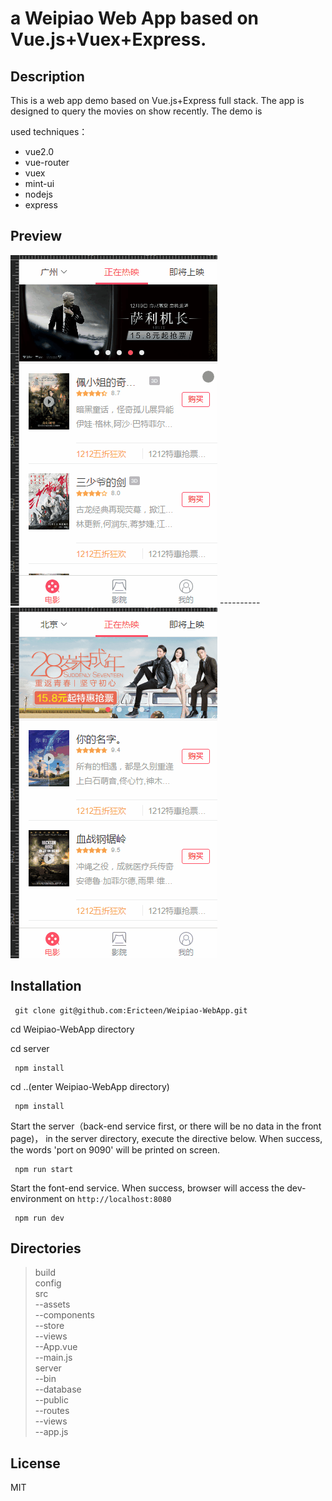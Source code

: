 
# a Weipiao Web App based on Vue.js+Vuex+Express.

## Description
This is a web app demo based on Vue.js+Express full stack. The app is designed to query the movies on show recently. The demo is 

used techniques：<br/>
- vue2.0
- vue-router
- vuex
- mint-ui
- nodejs
- express

## Preview
![Mou icon](./Screenshots/01.gif) ----------
![Mou icon](./Screenshots/02.gif) 
	
## Installation

```
 git clone git@github.com:Ericteen/Weipiao-WebApp.git
```

 cd Weipiao-WebApp directory

 cd server
```
 npm install
```

 cd ..(enter Weipiao-WebApp directory)
```
 npm install
```

Start the server（back-end service first, or there will be no data in the front page)， in the server directory, execute the directive below. When success, the words 'port on 9090' will be printed on screen.
```
 npm run start
```

Start the font-end service. When success, browser will access the dev-environment on `http://localhost:8080`
```
 npm run dev
```


## Directories
> build  
> config <br/>
> src  <br/>
>  --assets  <br/>
>  --components  <br/>
>  --store  <br/>
>  --views  <br/>
>  --App.vue <br/>
>  --main.js  <br/>
>server  <br/>
>  --bin  <br/>
>  --database  <br/>
>  --public  <br/>
>  --routes  <br/>
>  --views  <br/>
>  --app.js  <br/>

## License
MIT
	
	
